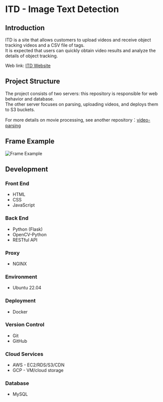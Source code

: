 # ITD - Image Text Detection

## Introduction

ITD is a site that allows customers to upload videos and receive object tracking videos and a CSV file of tags.  
It is expected that users can quickly obtain video results and analyze the details of object tracking.

Web link: [ITD Website](https://www.leo145x.com)

## Project Structure

The project consists of two servers: this repository is responsible for web behavior and database.  
The other server focuses on parsing, uploading videos, and deploys them to S3 buckets.  

For more details on movie processing, see another repository：[video-parsing](https://github.com/Leo145x/video-parsing)


## Frame Example

![Frame Example](https://github.com/Leo145x/ITD/assets/122880911/d133d52d-0df3-462d-9ad6-22ba6b94150c)

## Development

### Front End

- HTML
- CSS
- JavaScript

### Back End

- Python (Flask)
- OpenCV-Python
- RESTful API

### Proxy

- NGINX

### Environment

- Ubuntu 22.04

### Deployment

- Docker

### Version Control

- Git
- GitHub

### Cloud Services

- AWS - EC2/RDS/S3/CDN
- GCP - VM/cloud storage

### Database

- MySQL
